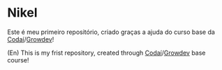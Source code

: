 # Nikel

Este é meu primeiro repositório, criado graças a ajuda do curso base da [Codaí](https://codai.growdev.com.br)/[Growdev](https://www.growdev.com.br)!

(En) This is my frist repository, created through [Codaí](https://codai.growdev.com.br)/[Growdev](https://www.growdev.com.br) base course!
